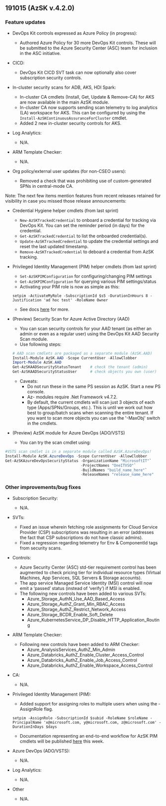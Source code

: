 ## 191015 (AzSK v.4.2.0)

### Feature updates

* DevOps Kit controls expressed as Azure Policy (in progress):
	* Authored Azure Policy for 30 more DevOps Kit controls. These will be submitted to the Azure Security Center (ASC) team for inclusion in the ASC initiative.
    
* CICD:
    * DevOps Kit CICD SVT task can now optionally also cover subscription security controls.

*	In-cluster security scans for ADB, AKS, HDI Spark: 
    * In-cluster CA cmdlets (Install, Get, Update & Remove-CA) for AKS are now available in the main AzSK module.
    * In-cluster CA now supports sending scan telemetry to log analytics (LA) workspace for AKS. This can be configured by using the ``` Install-AzSKContinuousAssuranceForCluster ``` cmdlet.
    * Added 2 new in-cluster security controls for AKS.


*	Log Analytics:
    * N/A.

*	ARM Template Checker:
    * N/A.

*	Org policy/external user updates (for non-CSEO users):
    * Removed a check that was prohibiting use of custom-generated SPNs in central-mode CA.

Note: The next few items mention features from recent releases retained for visibility in case you missed those release announcements:

*	Credential Hygiene helper cmdlets (from last sprint)  
    * ```New-AzSKTrackedCredential``` to onboard a credential for tracking via DevOps Kit. You can set the reminder period (in days) for the credential.
    * ```Get-AzSKTrackedCredential``` to list the onboarded credential(s).
    * ```Update-AzSKTrackedCredential``` to update the credential settings and reset the last updated timestamp.
    * ```Remove-AzSKTrackedCredential``` to deboard a credential from AzSK tracking.

*	Privileged Identity Management (PIM) helper cmdlets (from last sprint)  
    * ```Set-AzSKPIMConfiguration``` for configuring/changing PIM settings
    * ```Get-AzSKPIMConfiguration``` for querying various PIM settings/status
    * Activating your PIM role is now as simple as this:
    
    ``` setpim -ActivateMyRole -SubscriptionId $s5 -DurationInHours 8 -Justification 'ad hoc test' -RoleName Owner ```
    * See docs [here](https://github.com/azsk/DevOpsKit-docs/blob/master/01-Subscription-Security/Readme.md#azsk-privileged-identity-management-pim-helper-cmdlets-1) for more.

*	(Preview) Security Scan for Azure Active Directory (AAD)
    *	You can scan security controls for your AAD tenant (as either an admin or even as a regular user) using the DevOps Kit AAD Security Scan module.
    *	Use following steps:
    ```Powershell
    # AAD scan cmdlets are packaged as a separate module (AzSK.AAD)
    Install-Module AzSK.AAD -Scope CurrentUser -AllowClobber
    Import-Module AzSK.AAD
    Get-AzSKAADSecurityStatusTenant    # check the tenant (admin)
    Get-AzSKAADSecurityStatusUser      # check objects you own (user)
    ``` 
    *	Caveats: 
        * Do not run these in the same PS session as AzSK. Start a new PS console.
        * Az- modules require .Net Framework v4.7.2.
        * By default, the current cmdlets will scan just 3 objects of each type (Apps/SPNs/Groups, etc.). This is until we work out how best to group/batch scans when scanning the entire tenant. If you want to scan more objects you can use the '-MaxObj' switch in the cmdlets.

*	(Preview) AzSK module for Azure DevOps (ADO/VSTS) 
    *	You can try the scan cmdlet using:
  ```Powershell
  #VSTS scan cmdlet is in a separate module called AzSK.AzureDevOps!
  Install-Module AzSK.AzureDevOps -Scope CurrentUser -AllowClobber    
  Get-AzSKAzureDevOpsSecurityStatus -OrganizationName "MicrosoftIT"`
                                    -ProjectNames "OneITVSO"`
                                    -BuildNames "build_name_here"`
                                    -ReleaseNames "release_name_here"  
  ```

### Other improvements/bug fixes
*	Subscription Security:
    * N/A.

*	SVTs: 
    * Fixed an issue wherein fetching role assignments for Cloud Service Provider (CSP) subscriptions was resulting in an error (addresses the fact that CSP subscriptions do not have classic admins).
    * Fixed a regression regarding telemetry for Env & ComponentId tags from security scans. 

*	Controls:
     * Azure Security Center (ASC) std-tier requirement control has been augmented to check pricing tier for individual resource types (Virtual Machines, App Services, SQL Servers & Storage accounts).
     * The app service Managed Service Identity (MSI) control will now emit a ‘passed’ status (instead of ‘verify’) if MSI is enabled.
     * The following new controls have been added to various SVTs:
        * Azure_Storage_AuthN_Use_AAD_Based_Access
        * Azure_Storage_AuthZ_Grant_Min_RBAC_Access
        * Azure_Storage_AuthZ_Restrict_Network_Access
        * Azure_Storage_BCDR_Enable_Soft_Delete
        * Azure_KubernetesService_DP_Disable_HTTP_Application_Routing

*	ARM Template Checker:
    * Following new controls have been added to ARM Checker:
      *	Azure_AnalysisServices_AuthZ_Min_Admin
      * Azure_Databricks_AuthZ_Enable_Cluster_Access_Control
      * Azure_Databricks_AuthZ_Enable_Job_Access_Control
      * Azure_Databricks_AuthZ_Enable_Workspace_Access_Control


*	CA:
    *	N/A. 

*	Privileged Identity Management (PIM):
    * Added support for assigning roles to multiple users when using the -AssignRole flag.
    ```
    setpim -AssignRole -SubscriptionId $subid -RoleName $roleName -PrincipalName 'x@microsoft.com, y@microsoft.com, z@microsoft.com' -DurationInDays $days
    ```

    * Documentation representing an end-to-end workflow for AzSK PIM cmdlets will be published [here](https://github.com/azsk/DevOpsKit-docs/tree/master/01-Subscription-Security) this week.


* Azure DevOps (ADO/VSTS):
   * N/A.

*	Log Analytics:
    * N/A.

* Other
	 * N/A.